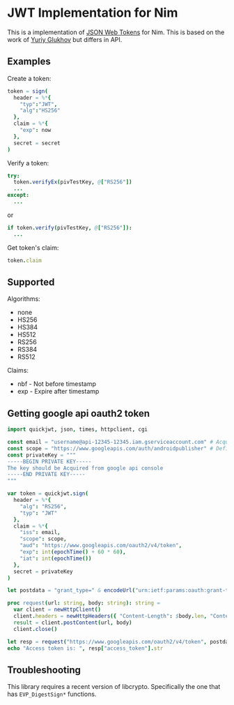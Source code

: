 # JWT Implementation for Nim


This is a implementation of [JSON Web Tokens](https://jwt.io/) for Nim. This is based on the work of [Yuriy Glukhov](https://github.com/yglukhov/nim-jwt) but differs in API.

## Examples

Create a token:

```nim
token = sign(
  header = %*{
    "typ":"JWT",
    "alg":"HS256"
  },
  claim = %*{
    "exp": now
  },
  secret = secret
)  
```

Verify a token:

```nim
try:
  token.verifyEx(pivTestKey, @["RS256"])
  ...
except:
  ...
```

or

```nim
if token.verify(pivTestKey, @["RS256"]):
  ...
```


Get token's claim:
```nim
token.claim
```

## Supported

Algorithms:
* none
* HS256
* HS384
* HS512
* RS256
* RS384
* RS512

Claims:
* nbf - Not before timestamp
* exp - Expire after timestamp



## Getting google api oauth2 token


```nim
import quickjwt, json, times, httpclient, cgi

const email = "username@api-12345-12345.iam.gserviceaccount.com" # Acquired from google api console
const scope = "https://www.googleapis.com/auth/androidpublisher" # Define needed scope
const privateKey = """
-----BEGIN PRIVATE KEY-----
The key should be Acquired from google api console
-----END PRIVATE KEY-----
"""

var token = quickjwt.sign(
  header = %*{
    "alg": "RS256", 
    "typ": "JWT"
  },
  claim = %*{
    "iss": email,
    "scope": scope,
    "aud": "https://www.googleapis.com/oauth2/v4/token",
    "exp": int(epochTime() + 60 * 60),
    "iat": int(epochTime()) 
  },
  secret = privateKey
)

let postdata = "grant_type=" & encodeUrl("urn:ietf:params:oauth:grant-type:jwt-bearer") & "&assertion=" & token

proc request(url: string, body: string): string =
  var client = newHttpClient()
  client.headers = newHttpHeaders({ "Content-Length": $body.len, "Content-Type": "application/x-www-form-urlencoded" })
  result = client.postContent(url, body)
  client.close()

let resp = request("https://www.googleapis.com/oauth2/v4/token", postdata).parseJson()
echo "Access token is: ", resp["access_token"].str
```

## Troubleshooting

This library requires a recent version of libcrypto. Specifically the one that has `EVP_DigestSign*` functions.
